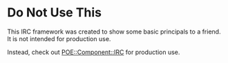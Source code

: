 # Do Not Use This

This IRC framework was created to show some basic principals to
a friend.  It is not intended for production use.

Instead, check out [POE::Component::IRC](http://search.cpan.org/dist/POE-Component-IRC/lib/POE/Component/IRC.pm) for production use.


